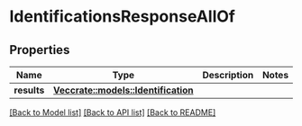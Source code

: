 # IdentificationsResponseAllOf

## Properties

Name | Type | Description | Notes
------------ | ------------- | ------------- | -------------
**results** | [**Vec<crate::models::Identification>**](Identification.md) |  | 

[[Back to Model list]](../README.md#documentation-for-models) [[Back to API list]](../README.md#documentation-for-api-endpoints) [[Back to README]](../README.md)


